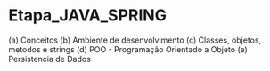 # Etapa_JAVA_SPRING
(a) Conceitos
(b) Ambiente de desenvolvimento
(c) Classes, objetos, metodos e strings
(d) POO - Programação Orientado a Objeto
(e) Persistencia de Dados
